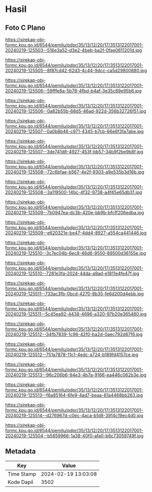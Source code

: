# Hasil

## Foto C Plano

https://sirekap-obj-formc.kpu.go.id/6544/pemilu/pdpr/35/13/12/20/17/3513122017001-20240219-125503--516e3a52-d3e2-4beb-ba2f-0fae0611201d.jpg

https://sirekap-obj-formc.kpu.go.id/6544/pemilu/pdpr/35/13/12/20/17/3513122017001-20240219-125505--8f87cd42-62d3-4c44-9dcc-ca5d29800880.jpg

https://sirekap-obj-formc.kpu.go.id/6544/pemilu/pdpr/35/13/12/20/17/3513122017001-20240219-125506--59fffe8a-5b78-4fbd-b4af-3e35c69e95b6.jpg

https://sirekap-obj-formc.kpu.go.id/6544/pemilu/pdpr/35/13/12/20/17/3513122017001-20240219-125506--0a82b55b-68d5-46ad-922d-356b32726f51.jpg

https://sirekap-obj-formc.kpu.go.id/6544/pemilu/pdpr/35/13/12/20/17/3513122017001-20240219-125507--0a0b8b46-c971-4345-b7cb-66e6f3fa7abe.jpg

https://sirekap-obj-formc.kpu.go.id/6544/pemilu/pdpr/35/13/12/20/17/3513122017001-20240219-125507--3de741d8-4927-453f-bb57-34b9f2be9b8f.jpg

https://sirekap-obj-formc.kpu.go.id/6544/pemilu/pdpr/35/13/12/20/17/3513122017001-20240219-125508--72c6bfae-b567-4e2f-9303-a9e535b3d16b.jpg

https://sirekap-obj-formc.kpu.go.id/6544/pemilu/pdpr/35/13/12/20/17/3513122017001-20240219-125508--3a119500-14bc-4f32-9738-a4f45e65db31.jpg

https://sirekap-obj-formc.kpu.go.id/6544/pemilu/pdpr/35/13/12/20/17/3513122017001-20240219-125509--7b0947ea-dc3b-420e-bb9b-bfcff206edba.jpg

https://sirekap-obj-formc.kpu.go.id/6544/pemilu/pdpr/35/13/12/20/17/3513122017001-20240219-125509--e620321e-be47-4dd4-8927-a554ca441446.jpg

https://sirekap-obj-formc.kpu.go.id/6544/pemilu/pdpr/35/13/12/20/17/3513122017001-20240219-125510--3c7ec04b-6ec8-46d6-9550-89500d36155e.jpg

https://sirekap-obj-formc.kpu.go.id/6544/pemilu/pdpr/35/13/12/20/17/3513122017001-20240219-125510--7281e3fa-2024-44da-a9ad-e1811e4fe47f.jpg

https://sirekap-obj-formc.kpu.go.id/6544/pemilu/pdpr/35/13/12/20/17/3513122017001-20240219-125511--733ac3fb-0bcd-4270-8b35-fe6d200d4ebb.jpg

https://sirekap-obj-formc.kpu.go.id/6544/pemilu/pdpr/35/13/12/20/17/3513122017001-20240219-125511--5c45ea92-4438-4696-a320-97b20e365480.jpg

https://sirekap-obj-formc.kpu.go.id/6544/pemilu/pdpr/35/13/12/20/17/3513122017001-20240219-125512--34fb7839-1c96-42f0-ba2d-0aec792d67f6.jpg

https://sirekap-obj-formc.kpu.go.id/6544/pemilu/pdpr/35/13/12/20/17/3513122017001-20240219-125512--751a7878-11c1-4edc-a724-b189fd4157ce.jpg

https://sirekap-obj-formc.kpu.go.id/6544/pemilu/pdpr/35/13/12/20/17/3513122017001-20240219-125513--96c206b6-94e3-4b7a-9166-ea446c062b3e.jpg

https://sirekap-obj-formc.kpu.go.id/6544/pemilu/pdpr/35/13/12/20/17/3513122017001-20240219-125513--f6a85164-6fe9-4ad7-beaa-61a4468bb263.jpg

https://sirekap-obj-formc.kpu.go.id/6544/pemilu/pdpr/35/13/12/20/17/3513122017001-20240219-125514--d276967d-c0ec-4aca-b1d8-3914c19ec4d0.jpg

https://sirekap-obj-formc.kpu.go.id/6544/pemilu/pdpr/35/13/12/20/17/3513122017001-20240219-125504--b5859966-1a38-40f0-afa0-b6c73059749f.jpg


## Metadata

| Key        | Value               |
| ---------- | ------------------- |
| Time Stamp | 2024-02-19 13:03:08 |
| Kode Dapil | 3502                |



